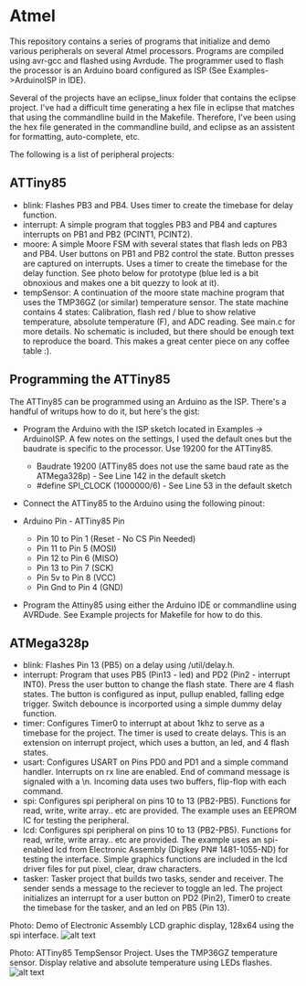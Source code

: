 # Atmel

This repository contains a series of programs that initialize and demo various peripherals on several Atmel processors.  Programs are compiled using avr-gcc and flashed using Avrdude.  The programmer used to flash the processor is an Arduino board configured as ISP (See Examples->ArduinoISP in IDE).

Several of the projects have an eclipse_linux folder that contains the eclipse project.  I've had a difficult time generating a hex file in eclipse that matches that using the commandline build in the Makefile.  Therefore, I've been using the hex file generated in the commandline build, and eclipse as an assistent for formatting, auto-complete, etc. 

The following is a list of peripheral projects:

ATTiny85
--------

- blink: Flashes PB3 and PB4.  Uses timer to create the timebase for delay function.
- interrupt: A simple program that toggles PB3 and PB4 and captures interrupts on PB1 and PB2 (PCINT1, PCINT2).
- moore: A simple Moore FSM with several states that flash leds on PB3 and PB4.  User buttons on PB1 and PB2 control the state.  Button presses are captured on interrupts.  Uses a timer to create the timebase for the delay function.  See photo below for prototype (blue led is a bit obnoxious and makes one a bit quezzy to look at it).
- tempSensor: A continuation of the moore state machine program that uses the TMP36GZ (or similar) temperature sensor.  The state machine contains 4 states: Calibration, flash red / blue to show relative temperature, absolute temperature (F), and ADC reading.  See main.c for more details.  No schematic is included, but there should be enough text to reproduce the board.  This makes a great center piece on any coffee table :).  

Programming the ATTiny85
------------------------
The ATTiny85 can be programmed using an Arduino as the ISP.  There's a handful of writups how to do it, but here's the gist:
- Program the Arduino with the ISP sketch located in Examples -> ArduinoISP.  A few notes on the settings, I used the default ones but the baudrate is specific to the processor.  Use 19200 for the ATTiny85.
  - Baudrate 19200 (ATTiny85 does not use the same baud rate as the ATMega328p) - See Line 142 in the default sketch
  - #define SPI_CLOCK 		(1000000/6) - See Line 53 in the default sketch

- Connect the ATTiny85 to the Arduino using the following pinout:
- Arduino Pin - ATTiny85 Pin
    - Pin 10 to Pin 1 (Reset - No CS Pin Needed)
    - Pin 11 to Pin 5 (MOSI)
    - Pin 12 to Pin 6 (MISO)
    - Pin 13 to Pin 7 (SCK)
    - Pin 5v to Pin 8 (VCC)
    - Pin Gnd to Pin 4 (GND)

- Program the Attiny85 using either the Arduino IDE or commandline using AVRDude.  See Example projects for Makefile for how to do this.

    

ATMega328p
----------

- blink: Flashes Pin 13 (PB5) on a delay using /util/delay.h.
- interrupt: Program that uses PB5 (Pin13 - led) and PD2 (Pin2 - interrupt INT0).  Press the user button to change the flash state.  There are 4 flash states.  The button is configured as input, pullup enabled, falling edge trigger.  Switch debounce is incorported using a simple dummy delay function.
- timer: Configures Timer0 to interrupt at about 1khz to serve as a timebase for the project.  The timer is used to create delays.  This is an extension on interrupt project, which uses a button, an led, and 4 flash states.
- usart: Configures USART on Pins PD0 and PD1 and a simple command handler.  Interrupts on rx line are enabled.  End of command message is signaled with a \n.  Incoming data uses two buffers, flip-flop with each command.
- spi: Configures spi peripheral on pins 10 to 13 (PB2-PB5).  Functions for read, write, write array.. etc are provided.  The example uses an EEPROM IC for testing the peripheral.
- lcd: Configures spi peripheral on pins 10 to 13 (PB2-PB5).  Functions for read, write, write array.. etc are provided.  The example uses an spi-enabled lcd from Electronic Assembly (Digikey PN# 1481-1055-ND) for testing the interface.  Simple graphics functions are included in the lcd driver files for put pixel, clear, draw characters.
- tasker: Tasker project that builds two tasks, sender and receiver.  The sender sends a message to the reciever to toggle an led.  The project initializes an interrupt for a user button on PD2 (Pin2), Timer0 to create the timebase for the tasker, and an led on PB5 (Pin 13).

Photo: Demo of Electronic Assembly LCD graphic display, 128x64 using the spi interface.
![alt text](https://raw.githubusercontent.com/danaolcott/atmel/master/pictures/arduino_lcd.jpg)


Photo: ATTiny85 TempSensor Project.  Uses the TMP36GZ temperature sensor.  Display relative and absolute temperature using LEDs flashes.
![alt text](https://raw.githubusercontent.com/danaolcott/atmel/master/pictures/attiny85_tempsensor1.jpg)



